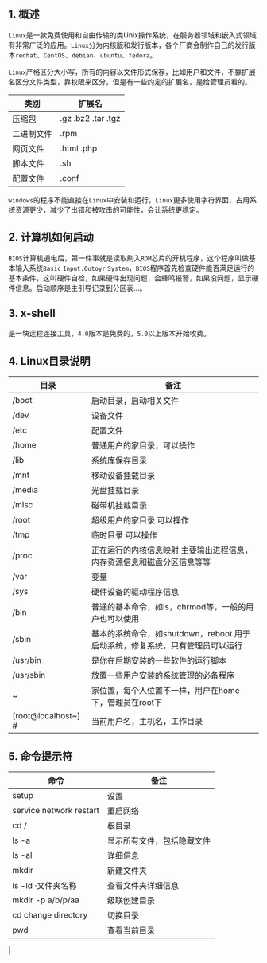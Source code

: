 ## 1. 概述

```Linux```是一款免费使用和自由传输的类Unix操作系统，在服务器领域和嵌入式领域有非常广泛的应用。```Linux```分为内核版和发行版本，各个厂商会制作自己的发行版本```redhat```、```CentOS```、```debian```、```ubuntu```、```fedora```。

```Linux```严格区分大小写，所有的内容以文件形式保存，比如用户和文件，不靠扩展名区分文件类型，靠权限来区分，但是有一些约定的扩展名，是给管理员看的。

| 类别 | 扩展名 |
| ---- | ---- |
| 压缩包 | .gz  .bz2 .tar  .tgz |
| 二进制文件 | .rpm |
| 网页文件 | .html .php |
| 脚本文件 | .sh |
| 配置文件 | .conf |

```windows```的程序不能直接在```Linux```中安装和运行，```Linux```更多使用字符界面，占用系统资源更少，减少了出错和被攻击的可能性，会让系统更稳定。

## 2. 计算机如何启动

```BIOS```计算机通电后，第一件事就是读取刷入```ROM```芯片的开机程序，这个程序叫做基本输入系统```Basic``` ```Input.Outoyr``` ```System```，```BIOS```程序首先检查硬件能否满足运行的基本条件，这叫硬件自检，如果硬件出现问题，会蜂鸣报警，如果没问题，显示硬件信息。启动顺序是主引导记录到分区表...。

## 3. x-shell

是一块远程连接工具，```4.0```版本是免费的，```5.0```以上版本开始收费。

## 4. Linux目录说明

| 目录 | 备注 |
| --- | --- |
| /boot | 启动目录，启动相关文件 |
| /dev | 设备文件 |
| /etc | 配置文件 |
| /home | 普通用户的家目录，可以操作 |
| /lib | 系统库保存目录 |
| /mnt | 移动设备挂载目录 |
| /media | 光盘挂载目录 |
| /misc | 磁带机挂载目录 |
| /root | 超级用户的家目录 可以操作 |
| /tmp | 临时目录 可以操作 |
| /proc | 正在运行的内核信息映射 主要输出进程信息，内存资源信息和磁盘分区信息等等 |
| /var | 变量 |
| /sys | 硬件设备的驱动程序信息 |
| /bin | 普通的基本命令，如is，chrmod等，一般的用户也可以使用 |
| /sbin | 基本的系统命令，如shutdown，reboot 用于启动系统，修复系统，只有管理员可以运行 |
| /usr/bin | 是你在后期安装的一些软件的运行脚本 |
|/usr/sbin  | 放置一些用户安装的系统管理的必备程序 |
| ~ | 家位置，每个人位置不一样，用户在home下，管理员在root下 |
| [root@localhost~] # | 当前用户名，主机名，工作目录 |

## 5. 命令提示符

| 命令 | 备注 |
| --- | --- |
| setup | 设置 |
| service network restart | 重启网络 |
| cd / | 根目录 |
| ls -a | 显示所有文件，包括隐藏文件 |
| ls -al |详细信息  |
| mkdir | 新建文件夹 |
| ls -ld ·文件夹名称 | 查看文件夹详细信息 |
| mkdir -p a/b/p/aa | 级联创建目录 |
| cd change directory | 切换目录 |
| pwd | 查看当前目录 |
| 
